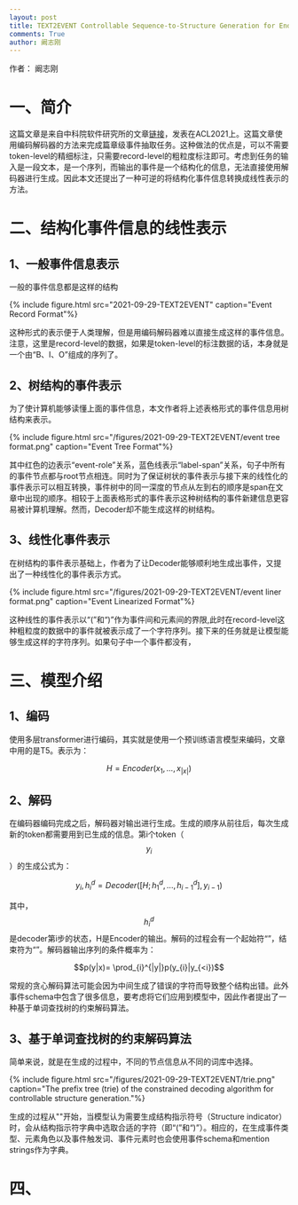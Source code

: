 ```yaml
---
layout: post
title: TEXT2EVENT Controllable Sequence-to-Structure Generation for End-to-end Event Extraction
comments: True
author: 阚志刚
---
```


作者： 阚志刚

# 一、简介

这篇文章是来自中科院软件研究所的文章[链接](https://aclanthology.org/2021.acl-long.217.pdf)，发表在ACL2021上。这篇文章使用编码解码器的方法来完成篇章级事件抽取任务。这种做法的优点是，可以不需要token-level的精细标注，只需要record-level的粗粒度标注即可。考虑到任务的输入是一段文本，是一个序列，而输出的事件是一个结构化的信息，无法直接使用解码器进行生成。因此本文还提出了一种可逆的将结构化事件信息转换成线性表示的方法。

# 二、结构化事件信息的线性表示

## 1、一般事件信息表示

一般的事件信息都是这样的结构

{% include figure.html src="2021-09-29-TEXT2EVENT" caption="Event Record Format"%}

这种形式的表示便于人类理解，但是用编码解码器难以直接生成这样的事件信息。注意，这里是record-level的数据，如果是token-level的标注数据的话，本身就是一个由“B、I、O”组成的序列了。

## 2、树结构的事件表示

为了使计算机能够读懂上面的事件信息，本文作者将上述表格形式的事件信息用树结构来表示。

{% include figure.html src="/figures/2021-09-29-TEXT2EVENT/event tree format.png" caption="Event Tree Format"%}

其中红色的边表示“event-role”关系，蓝色线表示“label-span”关系，句子中所有的事件节点都与root节点相连。同时为了保证树状的事件表示与接下来的线性化的事件表示可以相互转换，事件树中的同一深度的节点从左到右的顺序是span在文章中出现的顺序。相较于上面表格形式的事件表示这种树结构的事件新建信息更容易被计算机理解。然而，Decoder却不能生成这样的树结构。

## 3、线性化事件表示

在树结构的事件表示基础上，作者为了让Decoder能够顺利地生成出事件，又提出了一种线性化的事件表示方式。

{% include figure.html src="/figures/2021-09-29-TEXT2EVENT/event liner format.png" caption="Event Linearized Format"%}

这种线性的事件表示以“(”和“)”作为事件间和元素间的界限,此时在record-level这种粗粒度的数据中的事件就被表示成了一个字符序列。接下来的任务就是让模型能够生成这样的字符序列。如果句子中一个事件都没有，

# 三、模型介绍

## 1、编码

使用多层transformer进行编码，其实就是使用一个预训练语言模型来编码，文章中用的是T5。表示为：

$$H = Encoder(x_1,...,x_{|x|})$$

## 2、解码

在编码器编码完成之后，解码器对输出进行生成。生成的顺序从前往后，每次生成新的token都需要用到已生成的信息。第i个token（$$y_i$$）的生成公式为：

$$y_i,h_{i}^d = Decoder([H;h_{1}^d,...,h_{i-1}^d],y_{i-1})$$

其中，$$h_i^d$$是decoder第i步的状态，H是Encoder的输出。解码的过程会有一个起始符“<bos>”，结束符为“<eos>”。解码器输出序列的条件概率为：

$$p(y|x)= \prod_{i}^{|y|}p(y_{i}|y_{<i})$$

常规的贪心解码算法可能会因为中间生成了错误的字符而导致整个结构出错。此外事件schema中包含了很多信息，要考虑将它们应用到模型中，因此作者提出了一种基于单词查找树的约束解码算法。

## 3、基于单词查找树的约束解码算法

简单来说，就是在生成的过程中，不同的节点信息从不同的词库中选择。

{% include figure.html src="/figures/2021-09-29-TEXT2EVENT/trie.png" caption="The prefix tree (trie) of the constrained decoding algorithm for controllable structure generation."%}

生成的过程从"<bos>"开始，当模型认为需要生成结构指示符号（Structure indicator）时，会从结构指示符字典中选取合适的字符（即“(”和“)”）。相应的，在生成事件类型、元素角色以及事件触发词、事件元素时也会使用事件schema和mention strings作为字典。

# 四、